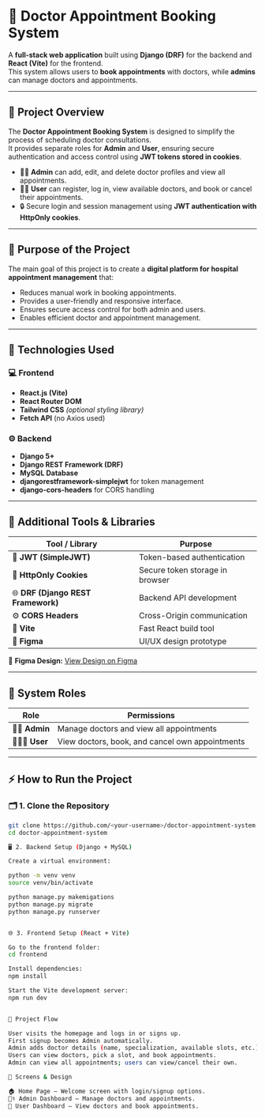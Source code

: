 # 🏥 Doctor Appointment Booking System  

A **full-stack web application** built using **Django (DRF)** for the backend and **React (Vite)** for the frontend.  
This system allows users to **book appointments** with doctors, while **admins** can manage doctors and appointments.  

---

## 📖 Project Overview  

The **Doctor Appointment Booking System** is designed to simplify the process of scheduling doctor consultations.  
It provides separate roles for **Admin** and **User**, ensuring secure authentication and access control using **JWT tokens stored in cookies**.  

- 🧑‍⚕️ **Admin** can add, edit, and delete doctor profiles and view all appointments.  
- 👩‍💻 **User** can register, log in, view available doctors, and book or cancel their appointments.  
- 🔒 Secure login and session management using **JWT authentication with HttpOnly cookies**.  

---

## 🎯 Purpose of the Project  

The main goal of this project is to create a **digital platform for hospital appointment management** that:  
- Reduces manual work in booking appointments.  
- Provides a user-friendly and responsive interface.  
- Ensures secure access control for both admin and users.  
- Enables efficient doctor and appointment management.  

---

## 🧩 Technologies Used  

### 💻 Frontend  
- **React.js (Vite)**  
- **React Router DOM**  
- **Tailwind CSS** *(optional styling library)*  
- **Fetch API** (no Axios used)  

### ⚙️ Backend  
- **Django 5+**  
- **Django REST Framework (DRF)**  
- **MySQL Database**  
- **djangorestframework-simplejwt** for token management  
- **django-cors-headers** for CORS handling  

---

## 🧰 Additional Tools & Libraries  

| Tool / Library | Purpose |
|-----------------|----------|
| 🔐 **JWT (SimpleJWT)** | Token-based authentication |
| 🍪 **HttpOnly Cookies** | Secure token storage in browser |
| 🌐 **DRF (Django REST Framework)** | Backend API development |
| ⚙️ **CORS Headers** | Cross-Origin communication |
| 🧱 **Vite** | Fast React build tool |
| 🎨 **Figma** | UI/UX design prototype |

🔗 **Figma Design:** [View Design on Figma](https://www.figma.com/design/c8RMrCTU80azdsYV7MUDzJ/Untitled?node-id=0-1&p=f&t=VPtLiQagOg1GU4Vx-0)

---

## 🧠 System Roles  

| Role | Permissions |
|------|--------------|
| 👩‍💼 **Admin** | Manage doctors and view all appointments |
| 👨‍👩‍⚕️ **User** | View doctors, book, and cancel own appointments |

---

## ⚡ How to Run the Project  

### 🗂️ 1. Clone the Repository  
```bash
git clone https://github.com/<your-username>/doctor-appointment-system.git
cd doctor-appointment-system

🖥️ 2. Backend Setup (Django + MySQL)

Create a virtual environment:

python -m venv venv
source venv/bin/activate 

python manage.py makemigations
python manage.py migrate
python manage.py runserver


🌐 3. Frontend Setup (React + Vite)

Go to the frontend folder:
cd frontend

Install dependencies:
npm install

Start the Vite development server:
npm run dev


🔄 Project Flow

User visits the homepage and logs in or signs up.
First signup becomes Admin automatically.
Admin adds doctor details (name, specialization, available slots, etc.).
Users can view doctors, pick a slot, and book appointments.
Admin can view all appointments; users can view/cancel their own.

📸 Screens & Design

🏠 Home Page — Welcome screen with login/signup options.
👩‍⚕️ Admin Dashboard — Manage doctors and appointments.
📅 User Dashboard — View doctors and book appointments.
